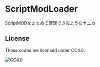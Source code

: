 # ScriptModLoader
ScriptMODをまとめて管理できるようなナニカ

## License

These codes are licensed under CC4.0.

[![CC4.0](https://i.creativecommons.org/l/by-sa/4.0/88x31.png "CC4.0")](http://creativecommons.org/licenses/by-sa/4.0/)
